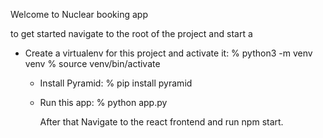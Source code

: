 Welcome to Nuclear booking app

to get started navigate to the root of the project and start a

- Create a virtualenv for this project and activate it:
    % python3 -m venv venv
    % source venv/bin/activate

  - Install Pyramid:
    % pip install pyramid

  - Run this app:
    % python app.py


    After that Navigate to the react frontend and run npm start.
